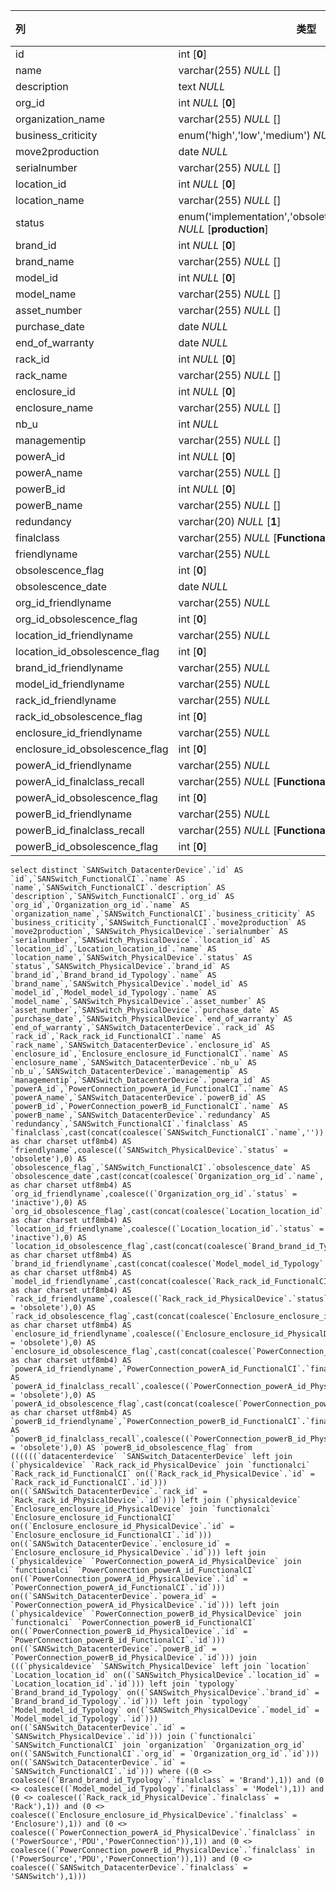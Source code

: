 | 列                             | 类型                                                         | 注释 |
| :----------------------------- | ------------------------------------------------------------ | ---- |
| id                             | int [**0**]                                                  |      |
| name                           | varchar(255) *NULL* []                                       |      |
| description                    | text *NULL*                                                  |      |
| org_id                         | int *NULL* [**0**]                                           |      |
| organization_name              | varchar(255) *NULL* []                                       |      |
| business_criticity             | enum('high','low','medium') *NULL* [**low**]                 |      |
| move2production                | date *NULL*                                                  |      |
| serialnumber                   | varchar(255) *NULL* []                                       |      |
| location_id                    | int *NULL* [**0**]                                           |      |
| location_name                  | varchar(255) *NULL* []                                       |      |
| status                         | enum('implementation','obsolete','production','stock') *NULL* [**production**] |      |
| brand_id                       | int *NULL* [**0**]                                           |      |
| brand_name                     | varchar(255) *NULL* []                                       |      |
| model_id                       | int *NULL* [**0**]                                           |      |
| model_name                     | varchar(255) *NULL* []                                       |      |
| asset_number                   | varchar(255) *NULL* []                                       |      |
| purchase_date                  | date *NULL*                                                  |      |
| end_of_warranty                | date *NULL*                                                  |      |
| rack_id                        | int *NULL* [**0**]                                           |      |
| rack_name                      | varchar(255) *NULL* []                                       |      |
| enclosure_id                   | int *NULL* [**0**]                                           |      |
| enclosure_name                 | varchar(255) *NULL* []                                       |      |
| nb_u                           | int *NULL*                                                   |      |
| managementip                   | varchar(255) *NULL* []                                       |      |
| powerA_id                      | int *NULL* [**0**]                                           |      |
| powerA_name                    | varchar(255) *NULL* []                                       |      |
| powerB_id                      | int *NULL* [**0**]                                           |      |
| powerB_name                    | varchar(255) *NULL* []                                       |      |
| redundancy                     | varchar(20) *NULL* [**1**]                                   |      |
| finalclass                     | varchar(255) *NULL* [**FunctionalCI**]                       |      |
| friendlyname                   | varchar(255) *NULL*                                          |      |
| obsolescence_flag              | int [**0**]                                                  |      |
| obsolescence_date              | date *NULL*                                                  |      |
| org_id_friendlyname            | varchar(255) *NULL*                                          |      |
| org_id_obsolescence_flag       | int [**0**]                                                  |      |
| location_id_friendlyname       | varchar(255) *NULL*                                          |      |
| location_id_obsolescence_flag  | int [**0**]                                                  |      |
| brand_id_friendlyname          | varchar(255) *NULL*                                          |      |
| model_id_friendlyname          | varchar(255) *NULL*                                          |      |
| rack_id_friendlyname           | varchar(255) *NULL*                                          |      |
| rack_id_obsolescence_flag      | int [**0**]                                                  |      |
| enclosure_id_friendlyname      | varchar(255) *NULL*                                          |      |
| enclosure_id_obsolescence_flag | int [**0**]                                                  |      |
| powerA_id_friendlyname         | varchar(255) *NULL*                                          |      |
| powerA_id_finalclass_recall    | varchar(255) *NULL* [**FunctionalCI**]                       |      |
| powerA_id_obsolescence_flag    | int [**0**]                                                  |      |
| powerB_id_friendlyname         | varchar(255) *NULL*                                          |      |
| powerB_id_finalclass_recall    | varchar(255) *NULL* [**FunctionalCI**]                       |      |
| powerB_id_obsolescence_flag    | int [**0**]                                                  |      |

```
select distinct `SANSwitch_DatacenterDevice`.`id` AS `id`,`SANSwitch_FunctionalCI`.`name` AS `name`,`SANSwitch_FunctionalCI`.`description` AS `description`,`SANSwitch_FunctionalCI`.`org_id` AS `org_id`,`Organization_org_id`.`name` AS `organization_name`,`SANSwitch_FunctionalCI`.`business_criticity` AS `business_criticity`,`SANSwitch_FunctionalCI`.`move2production` AS `move2production`,`SANSwitch_PhysicalDevice`.`serialnumber` AS `serialnumber`,`SANSwitch_PhysicalDevice`.`location_id` AS `location_id`,`Location_location_id`.`name` AS `location_name`,`SANSwitch_PhysicalDevice`.`status` AS `status`,`SANSwitch_PhysicalDevice`.`brand_id` AS `brand_id`,`Brand_brand_id_Typology`.`name` AS `brand_name`,`SANSwitch_PhysicalDevice`.`model_id` AS `model_id`,`Model_model_id_Typology`.`name` AS `model_name`,`SANSwitch_PhysicalDevice`.`asset_number` AS `asset_number`,`SANSwitch_PhysicalDevice`.`purchase_date` AS `purchase_date`,`SANSwitch_PhysicalDevice`.`end_of_warranty` AS `end_of_warranty`,`SANSwitch_DatacenterDevice`.`rack_id` AS `rack_id`,`Rack_rack_id_FunctionalCI`.`name` AS `rack_name`,`SANSwitch_DatacenterDevice`.`enclosure_id` AS `enclosure_id`,`Enclosure_enclosure_id_FunctionalCI`.`name` AS `enclosure_name`,`SANSwitch_DatacenterDevice`.`nb_u` AS `nb_u`,`SANSwitch_DatacenterDevice`.`managementip` AS `managementip`,`SANSwitch_DatacenterDevice`.`powera_id` AS `powerA_id`,`PowerConnection_powerA_id_FunctionalCI`.`name` AS `powerA_name`,`SANSwitch_DatacenterDevice`.`powerB_id` AS `powerB_id`,`PowerConnection_powerB_id_FunctionalCI`.`name` AS `powerB_name`,`SANSwitch_DatacenterDevice`.`redundancy` AS `redundancy`,`SANSwitch_FunctionalCI`.`finalclass` AS `finalclass`,cast(concat(coalesce(`SANSwitch_FunctionalCI`.`name`,'')) as char charset utf8mb4) AS `friendlyname`,coalesce((`SANSwitch_PhysicalDevice`.`status` = 'obsolete'),0) AS `obsolescence_flag`,`SANSwitch_FunctionalCI`.`obsolescence_date` AS `obsolescence_date`,cast(concat(coalesce(`Organization_org_id`.`name`,'')) as char charset utf8mb4) AS `org_id_friendlyname`,coalesce((`Organization_org_id`.`status` = 'inactive'),0) AS `org_id_obsolescence_flag`,cast(concat(coalesce(`Location_location_id`.`name`,'')) as char charset utf8mb4) AS `location_id_friendlyname`,coalesce((`Location_location_id`.`status` = 'inactive'),0) AS `location_id_obsolescence_flag`,cast(concat(coalesce(`Brand_brand_id_Typology`.`name`,'')) as char charset utf8mb4) AS `brand_id_friendlyname`,cast(concat(coalesce(`Model_model_id_Typology`.`name`,'')) as char charset utf8mb4) AS `model_id_friendlyname`,cast(concat(coalesce(`Rack_rack_id_FunctionalCI`.`name`,'')) as char charset utf8mb4) AS `rack_id_friendlyname`,coalesce((`Rack_rack_id_PhysicalDevice`.`status` = 'obsolete'),0) AS `rack_id_obsolescence_flag`,cast(concat(coalesce(`Enclosure_enclosure_id_FunctionalCI`.`name`,'')) as char charset utf8mb4) AS `enclosure_id_friendlyname`,coalesce((`Enclosure_enclosure_id_PhysicalDevice`.`status` = 'obsolete'),0) AS `enclosure_id_obsolescence_flag`,cast(concat(coalesce(`PowerConnection_powerA_id_FunctionalCI`.`name`,'')) as char charset utf8mb4) AS `powerA_id_friendlyname`,`PowerConnection_powerA_id_FunctionalCI`.`finalclass` AS `powerA_id_finalclass_recall`,coalesce((`PowerConnection_powerA_id_PhysicalDevice`.`status` = 'obsolete'),0) AS `powerA_id_obsolescence_flag`,cast(concat(coalesce(`PowerConnection_powerB_id_FunctionalCI`.`name`,'')) as char charset utf8mb4) AS `powerB_id_friendlyname`,`PowerConnection_powerB_id_FunctionalCI`.`finalclass` AS `powerB_id_finalclass_recall`,coalesce((`PowerConnection_powerB_id_PhysicalDevice`.`status` = 'obsolete'),0) AS `powerB_id_obsolescence_flag` from ((((((`datacenterdevice` `SANSwitch_DatacenterDevice` left join (`physicaldevice` `Rack_rack_id_PhysicalDevice` join `functionalci` `Rack_rack_id_FunctionalCI` on((`Rack_rack_id_PhysicalDevice`.`id` = `Rack_rack_id_FunctionalCI`.`id`))) on((`SANSwitch_DatacenterDevice`.`rack_id` = `Rack_rack_id_PhysicalDevice`.`id`))) left join (`physicaldevice` `Enclosure_enclosure_id_PhysicalDevice` join `functionalci` `Enclosure_enclosure_id_FunctionalCI` on((`Enclosure_enclosure_id_PhysicalDevice`.`id` = `Enclosure_enclosure_id_FunctionalCI`.`id`))) on((`SANSwitch_DatacenterDevice`.`enclosure_id` = `Enclosure_enclosure_id_PhysicalDevice`.`id`))) left join (`physicaldevice` `PowerConnection_powerA_id_PhysicalDevice` join `functionalci` `PowerConnection_powerA_id_FunctionalCI` on((`PowerConnection_powerA_id_PhysicalDevice`.`id` = `PowerConnection_powerA_id_FunctionalCI`.`id`))) on((`SANSwitch_DatacenterDevice`.`powera_id` = `PowerConnection_powerA_id_PhysicalDevice`.`id`))) left join (`physicaldevice` `PowerConnection_powerB_id_PhysicalDevice` join `functionalci` `PowerConnection_powerB_id_FunctionalCI` on((`PowerConnection_powerB_id_PhysicalDevice`.`id` = `PowerConnection_powerB_id_FunctionalCI`.`id`))) on((`SANSwitch_DatacenterDevice`.`powerB_id` = `PowerConnection_powerB_id_PhysicalDevice`.`id`))) join (((`physicaldevice` `SANSwitch_PhysicalDevice` left join `location` `Location_location_id` on((`SANSwitch_PhysicalDevice`.`location_id` = `Location_location_id`.`id`))) left join `typology` `Brand_brand_id_Typology` on((`SANSwitch_PhysicalDevice`.`brand_id` = `Brand_brand_id_Typology`.`id`))) left join `typology` `Model_model_id_Typology` on((`SANSwitch_PhysicalDevice`.`model_id` = `Model_model_id_Typology`.`id`))) on((`SANSwitch_DatacenterDevice`.`id` = `SANSwitch_PhysicalDevice`.`id`))) join (`functionalci` `SANSwitch_FunctionalCI` join `organization` `Organization_org_id` on((`SANSwitch_FunctionalCI`.`org_id` = `Organization_org_id`.`id`))) on((`SANSwitch_DatacenterDevice`.`id` = `SANSwitch_FunctionalCI`.`id`))) where ((0 <> coalesce((`Brand_brand_id_Typology`.`finalclass` = 'Brand'),1)) and (0 <> coalesce((`Model_model_id_Typology`.`finalclass` = 'Model'),1)) and (0 <> coalesce((`Rack_rack_id_PhysicalDevice`.`finalclass` = 'Rack'),1)) and (0 <> coalesce((`Enclosure_enclosure_id_PhysicalDevice`.`finalclass` = 'Enclosure'),1)) and (0 <> coalesce((`PowerConnection_powerA_id_PhysicalDevice`.`finalclass` in ('PowerSource','PDU','PowerConnection')),1)) and (0 <> coalesce((`PowerConnection_powerB_id_PhysicalDevice`.`finalclass` in ('PowerSource','PDU','PowerConnection')),1)) and (0 <> coalesce((`SANSwitch_DatacenterDevice`.`finalclass` = 'SANSwitch'),1)))
```

